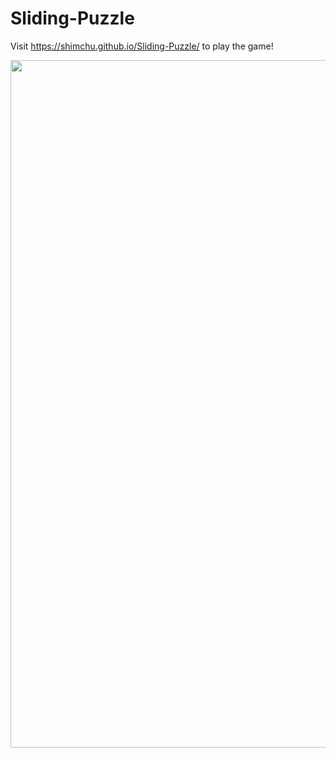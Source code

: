 # Sliding-Puzzle

Visit https://shimchu.github.io/Sliding-Puzzle/ to play the game!

<img src = "/images/slider-puzzle.jpeg" width = "1100">
